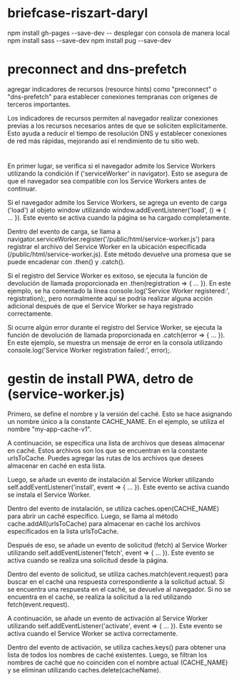 # briefcase-riszart-daryl
npm install gh-pages --save-dev -- desplegar con consola de manera local
npm install sass --save-dev 
npm install pug --save-dev 

# preconnect and dns-prefetch

agregar indicadores de recursos (resource hints) como "preconnect" o "dns-prefetch" para establecer conexiones tempranas con orígenes de terceros importantes.

Los indicadores de recursos permiten al navegador realizar conexiones previas a los recursos necesarios antes de que se soliciten explícitamente. Esto ayuda a reducir el tiempo de resolución DNS y establecer conexiones de red más rápidas, mejorando así el rendimiento de tu sitio web.

# 

  En primer lugar, se verifica si el navegador admite los Service Workers utilizando la condición if ('serviceWorker' in navigator). Esto se asegura de que el navegador sea compatible con los Service Workers antes de continuar.

  Si el navegador admite los Service Workers, se agrega un evento de carga ('load') al objeto window utilizando window.addEventListener('load', () => { ... }). Este evento se activa cuando la página se ha cargado completamente.

  Dentro del evento de carga, se llama a navigator.serviceWorker.register('/public/html/service-worker.js') para registrar el archivo del Service Worker en la ubicación especificada (/public/html/service-worker.js). Este método devuelve una promesa que se puede encadenar con .then() y .catch().

  Si el registro del Service Worker es exitoso, se ejecuta la función de devolución de llamada proporcionada en .then(registration => { ... }). En este ejemplo, se ha comentado la línea console.log('Service Worker registered:', registration);, pero normalmente aquí se podría realizar alguna acción adicional después de que el Service Worker se haya registrado correctamente.

  Si ocurre algún error durante el registro del Service Worker, se ejecuta la función de devolución de llamada proporcionada en .catch(error => { ... }). En este ejemplo, se muestra un mensaje de error en la consola utilizando console.log('Service Worker registration failed:', error);.

# gestin de install PWA, detro de (service-worker.js)

  Primero, se define el nombre y la versión del caché. Esto se hace asignando un nombre único a la constante CACHE_NAME. En el ejemplo, se utiliza el nombre "my-app-cache-v1".

  A continuación, se especifica una lista de archivos que deseas almacenar en caché. Estos archivos son los que se encuentran en la constante urlsToCache. Puedes agregar las rutas de los archivos que desees almacenar en caché en esta lista.

  Luego, se añade un evento de instalación al Service Worker utilizando self.addEventListener('install', event => { ... }). Este evento se activa cuando se instala el Service Worker.

  Dentro del evento de instalación, se utiliza caches.open(CACHE_NAME) para abrir un caché específico. Luego, se llama al método cache.addAll(urlsToCache) para almacenar en caché los archivos especificados en la lista urlsToCache.

  Después de eso, se añade un evento de solicitud (fetch) al Service Worker utilizando self.addEventListener('fetch', event => { ... }). Este evento se activa cuando se realiza una solicitud desde la página.

  Dentro del evento de solicitud, se utiliza caches.match(event.request) para buscar en el caché una respuesta correspondiente a la solicitud actual. Si se encuentra una respuesta en el caché, se devuelve al navegador. Si no se encuentra en el caché, se realiza la solicitud a la red utilizando fetch(event.request).

  A continuación, se añade un evento de activación al Service Worker utilizando self.addEventListener('activate', event => { ... }). Este evento se activa cuando el Service Worker se activa correctamente.

  Dentro del evento de activación, se utiliza caches.keys() para obtener una lista de todos los nombres de caché existentes. Luego, se filtran los nombres de caché que no coinciden con el nombre actual (CACHE_NAME) y se eliminan utilizando caches.delete(cacheName).